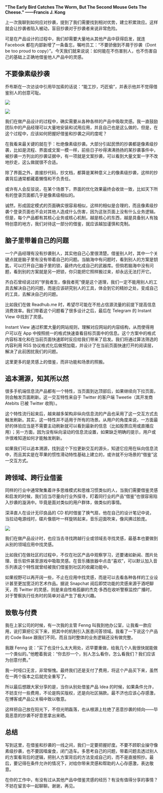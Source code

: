 **"The Early Bird Catches The Worm, But The Second Mouse Gets The Cheese." ——Francis J. Kong**

上一次我聊到如何应对抄袭，提到了我们需要找到相对优势，建立积累效应。这样就会让抄袭者陷入被动，盲目抄袭对于抄袭者来说非常危险。

可是在产品设计的过程中，我们却需要大量地从其他产品中获得启发，就连 Facebook 都在内部新增了一条备忘，嘱咐员工：“不要骄傲到不屑于抄袭（Dont be too proud to copy）”。今天我们就来说说：如何能在不伤害别人，也不伤害自己的基础上正确地借鉴他人产品中的灵感。

## 不要像素级抄袭

乔布斯在一次访谈中引用毕加索的话说：“能工抄，巧匠偷”，并表示他并不觉得借鉴别人的创意可耻。

![](https://static001.geekbang.org/resource/image/df/a7/dfdd1f011459cf537a187c8ba33d67a7.png)

![](https://static001.geekbang.org/resource/image/24/88/24284c3025b3c1154753042b48bb9788.png)

我们在做产品设计的过程中，确实需要从各种各样的产品中吸取灵感。我一直鼓励团队中的产品经理可以大量地安装和试用应用，并且自己也是这么做的，但是，在这个过程中，应该如何把握好借鉴和抄袭之间的度呢？

在我看来最关键的就在于：杜绝像素级抄袭。大部分引起民愤的抄袭都是像素级抄袭，比如是流程、界面或文案一模一样，前些日子吵得沸沸扬扬的某抄袭事件中，被抄袭一方列出的抄袭证据中，有一项就是文案抄袭，可以看到大量文案一字不改地抄走，这么做就很不合适。

除了界面之外，直接抄代码，抄文档，都算是某种意义上的像素级抄袭，这样的抄袭背后通常都藏着懒惰和不负责任。

或许有人会反驳说，在某个场景下，界面的优化效果最终会收敛一致，比如天下所有的登录页面都几乎是像素级相似的。

诚然，形成固定模式的页面确实很容易相似，这样的相似是合理的，而且像素级抄袭个登录页面也不会对其他人造成什么伤害，因为这张页面上没有什么业务逻辑。但是，每个产品都有其核心业务或核心机制，越是核心的东西，越是具备别人有独特创意的地方，我们对待这一部分的借鉴，就应该越加谨慎和克制。

## 脑子里带着自己的问题

一个产品经理有没有抄袭别人，其实他自己心里很清楚。借鉴别人时，其中一个关键点就是脑子里有没有带着自己的问题。当脑海中有问题时，看到别人的方案是钥匙，可以打开自己脑子里的锁，最终内化成自己的武器库。但倘若脑海中没有问题，看到别的方案就是另一把锁，你只能把它照样搬过来，却永远无法打开它。

齐白石曾经说过的“学我者生，像我者死”便是这个道理，我们一定不能用别人的工具去解决自己的问题，而是应该研究别人的工具，体会到它的精妙之处，变成自己的工具，去解决自己的问题。

比如我们在做 Readhub.me 时，希望尽可能在不抢占信源流量的前提下提高信息消费效率。我们带着这个问题看了很多设计之后，最后在 Telegram 的 Instant View 中找到了灵感。

Instant View 通过积累大量的网站规则，理解对应网站的内容结构，从而使得用户可以在 App 中按照统一的格式快速查看目标页面中的信息。这个方案中的格式内容标准化和在当前页面快速即时反应给我们带来了启发。我们将通过算法筛选的内容利用 RSS 协议格式化后做预加载，并设计了在当前页面快速打开的阅读层，解决了此前困扰我们的问题。

这里更多的是灵感上的借鉴，而非功能和场景的照搬。

## 追本溯源，知其所以然

很多手机端信息流产品都有一个特性，当页面到达顶部后，如果继续向下拉页面，则会触发页面刷新。这一交互特性来自于 Twitter 的客户端 Tweetie（其开发商 Atebits 已被 Twitter 收购）。

这个特性流行起来后，越来越多架构非纵向信息流的产品也采用了这一交互方式去触发刷新。其实，这一特性并不适用于所有的场景。从用户的角度来说，一方面最好的体验应当是不需要主动刷新就可以看到最新的信息（比如股票应用或直播应用）；另一方面，因为没有纵向滚动的信息流设置，如果缺乏明确的提示，用户或许很难知道如何才能触发刷新。

如果我们可以追本溯源，找到这个下拉更新交互的源头，知道它应用在纵向信息流中，而且其实是在苹果的惯性滑动特性基础上建立的，或许就不分场景的“借鉴”这一交互方式。

## 跨领域、跨行业借鉴

同样的行业中通常聚集着许多思维模式和思维习惯类似的人，当我们需要借鉴灵感和启发的时候，我们应当尽量向行业外探寻，盯着同行业的产品“借鉴”也很容易陷入抄袭的漩涡中。毕竟是面对类似的用户群体，做类似的事情。

深泽直人在设计无印良品的 CD 机时借鉴了换气扇，他在自己的设计笔记中说，当拉动电源线时，碟片像扇叶一样旋转起来，音乐迎面吹来，像风拂过脸庞。

![](https://static001.geekbang.org/resource/image/f4/ec/f4ebe34d3f9a47f3b782cfce819c88ec.png)

我们在做产品设计时，也应当去寻找跨越行业或领域去寻找灵感，最基本也要做到从别的领域应用中找灵感。

比如我们在做社区的过程中，不仅在社区产品中观察学习，还要诸如新闻、图片处理、音乐软件甚至游戏中吸取灵感。在音乐播放器中点击“喜欢”，可以默认加入音乐列表这个特性就曾经被我们借鉴到社区的收藏功能中。

如果视野可以再开阔一些，不止在应用中找灵感，而是可以去看各种各样的工业设计甚至更加宽泛的艺术作品。据说 Snapchat 阅后即焚功能的灵感来源于酒吧聊天，而 Twitter 的灵感，则是来自性格孤僻的杰克·多西在收听警察监控广播时，对于警察执行任务时的简单对话产生了极大兴趣。

## 致敬与付费

我在上家公司的时候，有一次我的主管 Fenng 叫我到他办公室，让我看一款应用，说打算把它买下来，把其中的机制引入医患问答领域。我看了一下说这个产品的 Code Base 跟我们不同，而且当时整体的业务逻辑还没有做完整。

我跟 Fenng 说：“买了也没什么太大用处，迟早要重做，给我几个人我很快就能做一个类似的。”他瞪着我说：“你去抄一个，别人怎么看你，怎么看我们？我们应该为创意付费。”

我一时哑口无言，非常惭愧。最终我们还是支付了费用，将这个产品买下来，虽然在一两个版本之后就完全重写了。

所以最后想跟大家分享的是，当你从别处借鉴产品 Idea 的时候，如果条件允许，不妨支付一些费用，不论是购买版权，还是向社区捐款。最不济也应该心存感激，在博客或产品公关稿中致以敬意。

这样把自己放在阳光下，不但光明磊落，也从根源上杜绝了恶意抄袭的倾向——毕竟恶意的抄袭不好意思拿出来晒。

## 总结

写到这里，在借鉴和抄袭的一线之间，我们一定要把握好度。不要不顾职业操守像素级抄袭，也不要因噎废食，闭门造车。多思考自己的问题，带着问题去透过别人的方案看背后的逻辑，把别人方案背后的方法变成自己的，而不是直接照抄。最后，要记得在条件允许的情况下，对给你带来灵感和帮助的人心存感激，表达敬意。

在你的工作中，有没有过从其他产品中借鉴灵感的经历？有没有值得分享的事情？不妨在留言中一起聊聊。谢谢，再见。